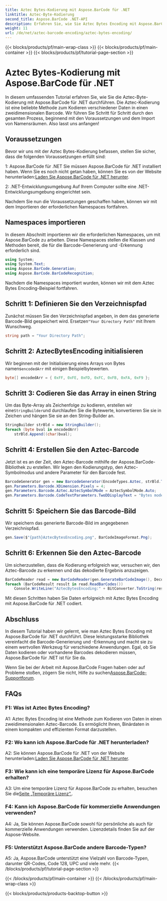 ```yaml
---
title: Aztec Bytes-Kodierung mit Aspose.BarCode für .NET
linktitle: Aztec-Byte-Kodierung
second_title: Aspose.BarCode .NET-API
description: Erfahren Sie, wie Sie Aztec Bytes Encoding mit Aspose.BarCode für .NET durchführen. Schritt-für-Schritt-Anleitung, Voraussetzungen und Codebeispiele enthalten.
weight: 11
url: /de/net/aztec-barcode-encoding/aztec-bytes-encoding/
---
```


{{< blocks/products/pf/main-wrap-class >}}
{{< blocks/products/pf/main-container >}}
{{< blocks/products/pf/tutorial-page-section >}}

# Aztec Bytes-Kodierung mit Aspose.BarCode für .NET

In diesem umfassenden Tutorial erfahren Sie, wie Sie die Aztec-Byte-Kodierung mit Aspose.BarCode für .NET durchführen. Die Aztec-Kodierung ist eine beliebte Methode zum Kodieren verschiedener Daten in einen zweidimensionalen Barcode. Wir führen Sie Schritt für Schritt durch den gesamten Prozess, beginnend mit den Voraussetzungen und dem Import von Namensräumen. Also lasst uns anfangen!

## Voraussetzungen

Bevor wir uns mit der Aztec Bytes-Kodierung befassen, stellen Sie sicher, dass die folgenden Voraussetzungen erfüllt sind:

1: Aspose.BarCode für .NET
 Sie müssen Aspose.BarCode für .NET installiert haben. Wenn Sie es noch nicht getan haben, können Sie es von der Website herunterladen:[Laden Sie Aspose.BarCode für .NET herunter](https://releases.aspose.com/barcode/net/).

2: .NET-Entwicklungsumgebung
Auf Ihrem Computer sollte eine .NET-Entwicklungsumgebung eingerichtet sein.

Nachdem Sie nun die Voraussetzungen geschaffen haben, können wir mit dem Importieren der erforderlichen Namespaces fortfahren.

## Namespaces importieren

In diesem Abschnitt importieren wir die erforderlichen Namespaces, um mit Aspose.BarCode zu arbeiten. Diese Namespaces stellen die Klassen und Methoden bereit, die für die Barcode-Generierung und -Erkennung erforderlich sind.

```csharp
using System;
using System.Text;
using Aspose.BarCode.Generation;
using Aspose.BarCode.BarCodeRecognition;
```

Nachdem die Namespaces importiert wurden, können wir mit dem Aztec Bytes Encoding-Beispiel fortfahren.


## Schritt 1: Definieren Sie den Verzeichnispfad

 Zunächst müssen Sie den Verzeichnispfad angeben, in dem das generierte Barcode-Bild gespeichert wird. Ersetzen`"Your Directory Path"` mit Ihrem Wunschweg.

```csharp
string path = "Your Directory Path";
```

## Schritt 2: AztecBytesEncoding initialisieren

 Wir beginnen mit der Initialisierung eines Arrays von Bytes namens`encodedArr` mit einigen Beispielbytewerten.

```csharp
byte[] encodedArr = { 0xFF, 0xFE, 0xFD, 0xFC, 0xFB, 0xFA, 0xF9 };
```

## Schritt 3: Codieren Sie das Array in einen String

 Um das Byte-Array als Zeichenfolge zu kodieren, erstellen wir eine`StringBuilder`und durchlaufen Sie die Bytewerte, konvertieren Sie sie in Zeichen und hängen Sie sie an den String-Builder an.

```csharp
StringBuilder strBld = new StringBuilder();
foreach (byte bval in encodedArr)
    strBld.Append((char)bval);
```

## Schritt 4: Erstellen Sie den Aztec-Barcode

Jetzt ist es an der Zeit, den Aztec-Barcode mithilfe der Aspose.BarCode-Bibliothek zu erstellen. Wir legen den Kodierungstyp, den Aztec-Symbolmodus und andere Parameter für den Barcode fest.

```csharp
BarcodeGenerator gen = new BarcodeGenerator(EncodeTypes.Aztec, strBld.ToString());
gen.Parameters.Barcode.XDimension.Pixels = 4;
gen.Parameters.Barcode.Aztec.AztecSymbolMode = AztecSymbolMode.Auto;
gen.Parameters.Barcode.CodeTextParameters.TwoDDisplayText = "Bytes mode";
```

## Schritt 5: Speichern Sie das Barcode-Bild

Wir speichern das generierte Barcode-Bild im angegebenen Verzeichnispfad.

```csharp
gen.Save($"{path}AztecBytesEncoding.png", BarCodeImageFormat.Png);
```

## Schritt 6: Erkennen Sie den Aztec-Barcode

Um sicherzustellen, dass die Kodierung erfolgreich war, versuchen wir, den Aztec-Barcode zu erkennen und das dekodierte Ergebnis anzuzeigen.

```csharp
BarCodeReader read = new BarCodeReader(gen.GenerateBarCodeImage(), DecodeType.Aztec);
foreach (BarCodeResult result in read.ReadBarCodes())
    Console.WriteLine("AztecBytesEncoding:" + BitConverter.ToString(result.CodeBytes));
```

Mit diesen Schritten haben Sie Daten erfolgreich mit Aztec Bytes Encoding mit Aspose.BarCode für .NET codiert.

## Abschluss

In diesem Tutorial haben wir gelernt, wie man Aztec Bytes Encoding mit Aspose.BarCode für .NET durchführt. Diese leistungsstarke Bibliothek vereinfacht die Barcode-Generierung und -Erkennung und macht sie zu einem wertvollen Werkzeug für verschiedene Anwendungen. Egal, ob Sie Daten kodieren oder vorhandene Barcodes dekodieren müssen, Aspose.BarCode für .NET ist für Sie da.

Wenn Sie bei der Arbeit mit Aspose.BarCode Fragen haben oder auf Probleme stoßen, zögern Sie nicht, Hilfe zu suchen[Aspose.BarCode-Supportforum](https://forum.aspose.com/c/barcode/13).

## FAQs

### F1: Was ist Aztec Bytes Encoding?

A1: Aztec Bytes Encoding ist eine Methode zum Kodieren von Daten in einen zweidimensionalen Aztec-Barcode. Es ermöglicht Ihnen, Binärdaten in einem kompakten und effizienten Format darzustellen.

### F2: Wo kann ich Aspose.BarCode für .NET herunterladen?

 A2: Sie können Aspose.BarCode für .NET von der Website herunterladen:[Laden Sie Aspose.BarCode für .NET herunter](https://releases.aspose.com/barcode/net/).

### F3: Wie kann ich eine temporäre Lizenz für Aspose.BarCode erhalten?

 A3: Um eine temporäre Lizenz für Aspose.BarCode zu erhalten, besuchen Sie die[Seite „Temporäre Lizenz“.](https://purchase.aspose.com/temporary-license/).

### F4: Kann ich Aspose.BarCode für kommerzielle Anwendungen verwenden?

A4: Ja, Sie können Aspose.BarCode sowohl für persönliche als auch für kommerzielle Anwendungen verwenden. Lizenzdetails finden Sie auf der Aspose-Website.

### F5: Unterstützt Aspose.BarCode andere Barcode-Typen?

A5: Ja, Aspose.BarCode unterstützt eine Vielzahl von Barcode-Typen, darunter QR-Codes, Code 128, UPC und viele mehr.
{{< /blocks/products/pf/tutorial-page-section >}}

{{< /blocks/products/pf/main-container >}}
{{< /blocks/products/pf/main-wrap-class >}}

{{< blocks/products/products-backtop-button >}}
